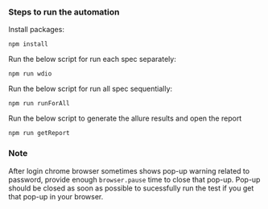 ### Steps to run the automation

Install packages:  
```
npm install
```

Run the below script for run each spec separately:  
```
npm run wdio
```

Run the below script for run all spec sequentially:  
```
npm run runForAll
```

Run the below script to generate the allure results and open the report
```
npm run getReport
```


### Note
After login chrome browser sometimes shows pop-up warning related to password, provide enough `browser.pause` time to close that pop-up. Pop-up should be closed as soon as possible to sucessfully run the test if you get that pop-up in your browser.
